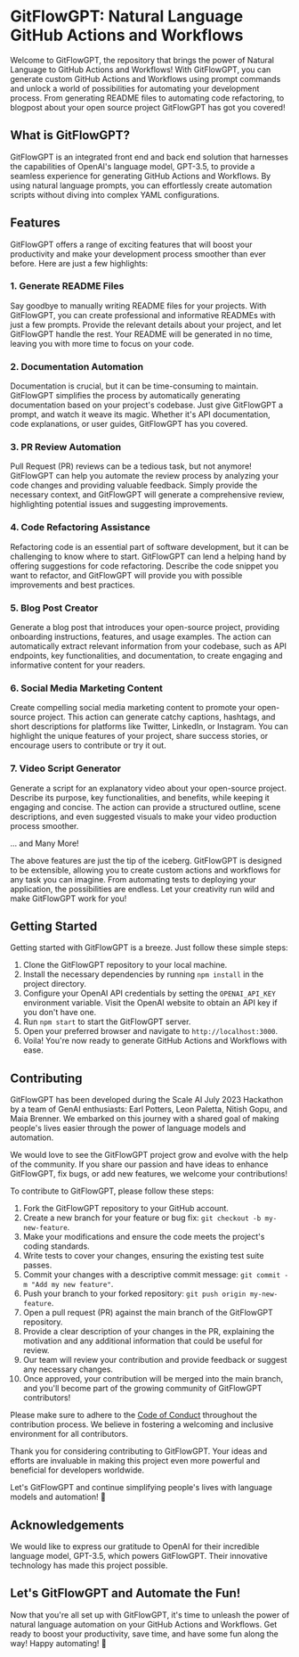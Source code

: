 <h1>GitFlowGPT: Natural Language GitHub Actions and Workflows</h1>

<p>Welcome to GitFlowGPT, the repository that brings the power of Natural Language to GitHub Actions and Workflows! With GitFlowGPT, you can generate custom GitHub Actions and Workflows using prompt commands and unlock a world of possibilities for automating your development process. From generating README files to automating code refactoring, to blogpost about your open source project GitFlowGPT has got you covered!</p>

<h2>What is GitFlowGPT?</h2>

<p>GitFlowGPT is an integrated front end and back end solution that harnesses the capabilities of OpenAI's language model, GPT-3.5, to provide a seamless experience for generating GitHub Actions and Workflows. By using natural language prompts, you can effortlessly create automation scripts without diving into complex YAML configurations.</p>

<h2>Features</h2>

<p>GitFlowGPT offers a range of exciting features that will boost your productivity and make your development process smoother than ever before. Here are just a few highlights:</p>

<h3>1. Generate README Files</h3>

<p>Say goodbye to manually writing README files for your projects. With GitFlowGPT, you can create professional and informative READMEs with just a few prompts. Provide the relevant details about your project, and let GitFlowGPT handle the rest. Your README will be generated in no time, leaving you with more time to focus on your code.</p>

<h3>2. Documentation Automation</h3>

<p>Documentation is crucial, but it can be time-consuming to maintain. GitFlowGPT simplifies the process by automatically generating documentation based on your project's codebase. Just give GitFlowGPT a prompt, and watch it weave its magic. Whether it's API documentation, code explanations, or user guides, GitFlowGPT has you covered.</p>

<h3>3. PR Review Automation</h3>

<p>Pull Request (PR) reviews can be a tedious task, but not anymore! GitFlowGPT can help you automate the review process by analyzing your code changes and providing valuable feedback. Simply provide the necessary context, and GitFlowGPT will generate a comprehensive review, highlighting potential issues and suggesting improvements.</p>

<h3>4. Code Refactoring Assistance</h3>

<p>Refactoring code is an essential part of software development, but it can be challenging to know where to start. GitFlowGPT can lend a helping hand by offering suggestions for code refactoring. Describe the code snippet you want to refactor, and GitFlowGPT will provide you with possible improvements and best practices.</p>

<h3>5. Blog Post Creator</h3>

<p>Generate a blog post that introduces your open-source project, providing onboarding instructions, features, and usage examples. The action can automatically extract relevant information from your codebase, such as API endpoints, key functionalities, and documentation, to create engaging and informative content for your readers.</p>

<h3>6. Social Media Marketing Content</h3>

<p>Create compelling social media marketing content to promote your open-source project. This action can generate catchy captions, hashtags, and short descriptions for platforms like Twitter, LinkedIn, or Instagram. You can highlight the unique features of your project, share success stories, or encourage users to contribute or try it out.</p>

<h3>7. Video Script Generator</h3>

<p>Generate a script for an explanatory video about your open-source project. Describe its purpose, key functionalities, and benefits, while keeping it engaging and concise. The action can provide a structured outline, scene descriptions, and even suggested visuals to make your video production process smoother.</p>

<p>... and Many More!</p>

<p>The above features are just the tip of the iceberg. GitFlowGPT is designed to be extensible, allowing you to create custom actions and workflows for any task you can imagine. From automating tests to deploying your application, the possibilities are endless. Let your creativity run wild and make GitFlowGPT work for you!</p>

<h2>Getting Started</h2>

<p>Getting started with GitFlowGPT is a breeze. Just follow these simple steps:</p>

<ol>
  <li>Clone the GitFlowGPT repository to your local machine.</li>
  <li>Install the necessary dependencies by running <code>npm install</code> in the project directory.</li>
  <li>Configure your OpenAI API credentials by setting the <code>OPENAI_API_KEY</code> environment variable. Visit the OpenAI website to obtain an API key if you don't have one.</li>
  <li>Run <code>npm start</code> to start the GitFlowGPT server.</li>
  <li>Open your preferred browser and navigate to <code>http://localhost:3000</code>.</li>
  <li>Voila! You're now ready to generate GitHub Actions and Workflows with ease.</li>
</ol>

<h2>Contributing</h2>

<p>GitFlowGPT has been developed during the Scale AI July 2023 Hackathon by a team of GenAI enthusiasts: Earl Potters, Leon Paletta, Nitish Gopu, and Maia Brenner. We embarked on this journey with a shared goal of making people's lives easier through the power of language models and automation.</p>

<p>We would love to see the GitFlowGPT project grow and evolve with the help of the community. If you share our passion and have ideas to enhance GitFlowGPT, fix bugs, or add new features, we welcome your contributions!</p>

<p>To contribute to GitFlowGPT, please follow these steps:</p>

<ol>
  <li>Fork the GitFlowGPT repository to your GitHub account.</li>
  <li>Create a new branch for your feature or bug fix: <code>git checkout -b my-new-feature</code>.</li>
  <li>Make your modifications and ensure the code meets the project's coding standards.</li>
  <li>Write tests to cover your changes, ensuring the existing test suite passes.</li>
  <li>Commit your changes with a descriptive commit message: <code>git commit -m "Add my new feature"</code>.</li>
  <li>Push your branch to your forked repository: <code>git push origin my-new-feature</code>.</li>
  <li>Open a pull request (PR) against the main branch of the GitFlowGPT repository.</li>
  <li>Provide a clear description of your changes in the PR, explaining the motivation and any additional information that could be useful for review.</li>
  <li>Our team will review your contribution and provide feedback or suggest any necessary changes.</li>
  <li>Once approved, your contribution will be merged into the main branch, and you'll become part of the growing community of GitFlowGPT contributors!</li>
</ol>

<p>Please make sure to adhere to the <a href="https://chat.openai.com/CODE_OF_CONDUCT.md">Code of Conduct</a> throughout the contribution process. We believe in fostering a welcoming and inclusive environment for all contributors.</p>

<p>Thank you for considering contributing to GitFlowGPT. Your ideas and efforts are invaluable in making this project even more powerful and beneficial for developers worldwide.</p>

<p>Let's GitFlowGPT and continue simplifying people's lives with language models and automation! 🌟</p>

<h2>Acknowledgements</h2>

<p>We would like to express our gratitude to OpenAI for their incredible language model, GPT-3.5, which powers GitFlowGPT. Their innovative technology has made this project possible.</p>

<h2>Let's GitFlowGPT and Automate the Fun!</h2>

<p>Now that you're all set up with GitFlowGPT, it's time to unleash the power of natural language automation on your GitHub Actions and Workflows. Get ready to boost your productivity, save time, and have some fun along the way! Happy automating! 🚀</p>
